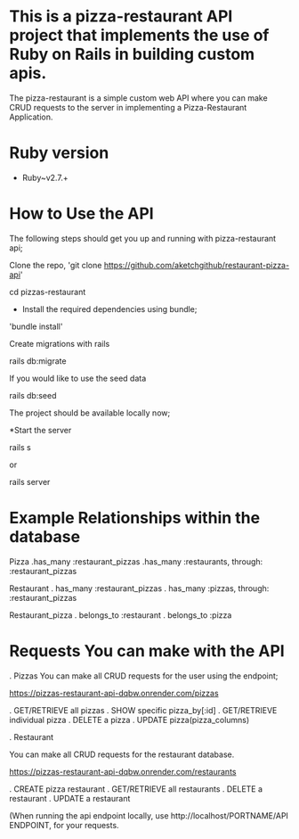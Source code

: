 # This is a pizza-restaurant API project that implements the use of Ruby on Rails in building custom apis.

The pizza-restaurant is a simple custom web API where you can make CRUD requests to the server in implementing a Pizza-Restaurant Application.

# Ruby version
  * Ruby~v2.7.+

# How to Use the API
The following steps should get you up and running with pizza-restaurant api;

Clone the repo,
'git clone https://github.com/aketchgithub/restaurant-pizza-api'

cd pizzas-restaurant

* Install the required dependencies using bundle;

'bundle install'

Create migrations with rails

rails db:migrate

If you would like to use the seed data

rails db:seed

The project should be available locally now;

*Start the server

rails s  

or 

rails server

# Example Relationships within the database

Pizza
.has_many :restaurant_pizzas
 .has_many :restaurants, through: :restaurant_pizzas

Restaurant
. has_many :restaurant_pizzas
. has_many :pizzas, through: :restaurant_pizzas

Restaurant_pizza
. belongs_to :restaurant
. belongs_to :pizza 

# Requests You can make with the API

. Pizzas
You can make all CRUD requests for the user using the endpoint;

https://pizzas-restaurant-api-dqbw.onrender.com/pizzas

. GET/RETRIEVE all pizzas
. SHOW specific pizza_by[:id]
. GET/RETRIEVE individual pizza
. DELETE a pizza
. UPDATE pizza(pizza_columns)

. Restaurant

You can make all CRUD requests for the restaurant database.

https://pizzas-restaurant-api-dqbw.onrender.com/restaurants

. CREATE pizza restaurant
. GET/RETRIEVE all restaurants
. DELETE a restaurant
. UPDATE a restaurant

(When running the api endpoint locally, use http://localhost/PORTNAME/API ENDPOINT, for your requests.

